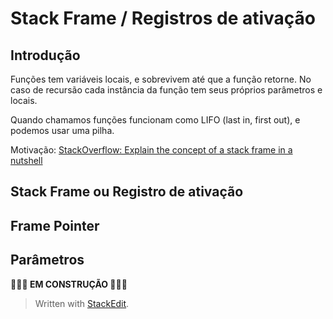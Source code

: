 # Stack Frame / Registros de ativação

## Introdução

Funções tem variáveis locais, e sobrevivem até que a função retorne. No caso de recursão cada instância da função tem seus próprios parâmetros e locais.

Quando chamamos funções funcionam como LIFO (last in, first out), e podemos usar uma pilha.

Motivação: [StackOverflow: Explain the concept of a stack frame in a nutshell](https://stackoverflow.com/questions/10057443/explain-the-concept-of-a-stack-frame-in-a-nutshell) 

## Stack Frame ou Registro de ativação

## Frame Pointer

## Parâmetros

**🚧🚧🚧 EM CONSTRUÇÃO 🚧🚧🚧**

> Written with [StackEdit](https://stackedit.io/).

